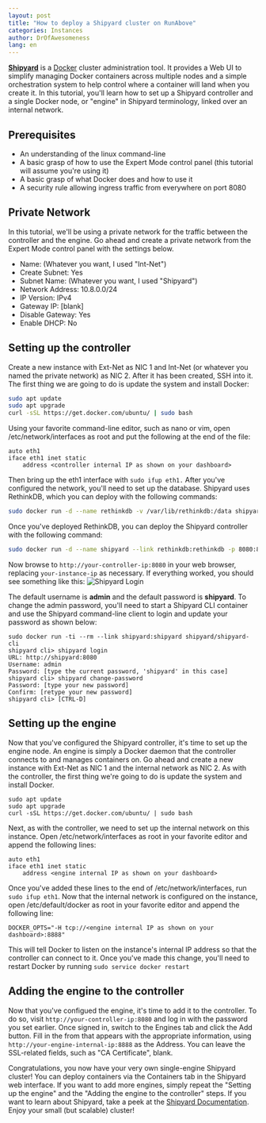 ```yaml
---
layout: post
title: "How to deploy a Shipyard cluster on RunAbove"
categories: Instances
author: DrOfAwesomeness
lang: en
---
```

**[Shipyard](http://shipyard-project.com/)** is a [Docker](https://docker.com) cluster administration tool. It provides a Web UI to simplify managing Docker containers across multiple nodes and a simple orchestration system to help control where a container will land when you create it. In this tutorial, you'll learn how to set up a Shipyard controller and a single Docker node, or "engine" in Shipyard terminology, linked over an internal network.

## Prerequisites
* An understanding of the linux command-line
* A basic grasp of how to use the Expert Mode control panel (this tutorial will assume you're using it)
* A basic grasp of what Docker does and how to use it
* A security rule allowing ingress traffic from everywhere on port 8080

## Private Network
In this tutorial, we'll be using a private network for the traffic between the controller and the engine. Go ahead and create a private network from the Expert Mode control panel with the settings below.

* Name: (Whatever you want, I used "Int-Net")
* Create Subnet: Yes
* Subnet Name: (Whatever you want, I used "Shipyard")
* Network Address: 10.8.0.0/24
* IP Version: IPv4
* Gateway IP:  [blank]
* Disable Gateway: Yes
* Enable DHCP: No

## Setting up the controller
Create a new instance with Ext-Net as NIC 1 and Int-Net (or whatever you named the private network) as NIC 2. After it has been created, SSH into it. The first thing we are going to do is update the system and install Docker:

```bash
sudo apt update
sudo apt upgrade
curl -sSL https://get.docker.com/ubuntu/ | sudo bash
```

Using your favorite command-line editor, such as nano or vim, open /etc/network/interfaces as root and put the following at the end of the file:

```
auto eth1
iface eth1 inet static
    address <controller internal IP as shown on your dashboard>
```
Then bring up the eth1 interface with `sudo ifup eth1.`
After you've configured the network, you'll need to set up the database. Shipyard uses RethinkDB, which you can deploy with the following commands:

```bash
sudo docker run -d --name rethinkdb -v /var/lib/rethinkdb:/data shipyard/rethinkdb
```
Once you've deployed RethinkDB, you can deploy the Shipyard controller with the following command:

```bash
sudo docker run -d --name shipyard --link rethinkdb:rethinkdb -p 8080:8080 shipyard/shipyard
```
Now browse to `http://your-controller-ip:8080` in your web browser, replacing `your-instance-ip` as necessary. If everything worked, you should see something like this:
 ![Shipyard 
 Login](/kb/images/2014-12-05-how-to-deploy-a-shipyard-cluster-on-runabove/shipyard-login.png)

The default username is **admin** and the default password is **shipyard**. To change the admin password, you'll need to start a Shipyard CLI container and use the Shipyard command-line client to login and update your password as shown below:

 ```
 sudo docker run -ti --rm --link shipyard:shipyard shipyard/shipyard-cli
 shipyard cli> shipyard login
 URL: http://shipyard:8080
 Username: admin
 Password: [type the current password, 'shipyard' in this case]
 shipyard cli> shipyard change-password
 Password: [type your new password]
 Confirm: [retype your new password]
 shipyard cli> [CTRL-D]
 ```
 
## Setting up the engine
Now that you've configured the Shipyard controller, it's time to set up the engine node. An engine is simply a Docker daemon that the controller connects to and manages containers on. Go ahead and create a new instance with Ext-Net as NIC 1 and the internal network as NIC 2. As with the controller, the first thing we're going to do is update the system and install Docker.

```
sudo apt update
sudo apt upgrade
curl -sSL https://get.docker.com/ubuntu/ | sudo bash
```
Next, as with the controller, we need to set up the internal network on this instance. Open /etc/network/interfaces as root in your favorite editor and append the following lines:

```
auto eth1
iface eth1 inet static
    address <engine internal IP as shown on your dashboard>
```
Once you've added these lines to the end of /etc/network/interfaces, run `sudo ifup eth1`. Now that the internal network is configured on the instance, open /etc/default/docker as root in your favorite editor and append the following line:

```
DOCKER_OPTS="-H tcp://<engine internal IP as shown on your dashboard>:8888"
```
This will tell Docker to listen on the instance's internal IP address so that the controller can connect to it. Once you've made this change, you'll need to restart Docker by running `sudo service docker restart`

## Adding the engine to the controller
Now that you've configued the engine, it's time to add it to the controller. To do so, visit `http://your-controller-ip:8080` and log in with the password you set earlier. Once signed in, switch to the Engines tab and click the Add button. Fill in the from that appears with the appropriate information, using `http://your-engine-internal-ip:8888` as the Address. You can leave the SSL-related fields, such as "CA Certificate", blank.

Congratulations, you now have your very own single-engine Shipyard cluster! You can deploy containers via the Containers tab in the Shipyard web interface. If you want to add more engines, simply repeat the "Setting up the engine" and the "Adding the engine to the controller" steps. If you want to learn about Shipyard, take a peek at the [Shipyard Documentation](http://shipyard-project.com/docs/). Enjoy your small (but scalable) cluster!
